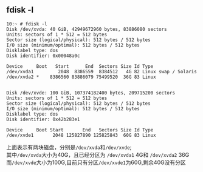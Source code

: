 

## fdisk -l

```console
10:~ # fdisk -l
Disk /dev/xvda: 40 GiB, 42949672960 bytes, 83886080 sectors
Units: sectors of 1 * 512 = 512 bytes
Sector size (logical/physical): 512 bytes / 512 bytes
I/O size (minimum/optimal): 512 bytes / 512 bytes
Disklabel type: dos
Disk identifier: 0x00048a0c

Device     Boot   Start      End  Sectors Size Id Type
/dev/xvda1         2048  8386559  8384512   4G 82 Linux swap / Solaris
/dev/xvda2 *    8386560 83886079 75499520  36G 83 Linux


Disk /dev/xvde: 100 GiB, 107374182400 bytes, 209715200 sectors
Units: sectors of 1 * 512 = 512 bytes
Sector size (logical/physical): 512 bytes / 512 bytes
I/O size (minimum/optimal): 512 bytes / 512 bytes
Disklabel type: dos
Disk identifier: 0x42b283e1

Device     Boot Start       End   Sectors Size Id Type
/dev/xvde1       2048 125827890 125825843  60G 83 Linux
```

上面表示有两块磁盘，分别是`/dev/xvda`和`/dev/xvde`;  
其中`/dev/xvda`大小为40G，且已经分区为 `/dev/xvda1` 4G和 `/dev/xvda2` 36G  
而`/dev/xvde`大小为100G,目前只有分区`/dev/xvde1`为60G,剩余40G没有分区  
